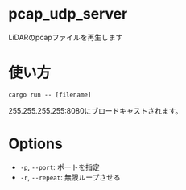 # pcap_udp_server

LiDARのpcapファイルを再生します

# 使い方

```
cargo run -- [filename]
```

255.255.255.255:8080にブロードキャストされます。

# Options

- `-p`, `--port`: ポートを指定
- `-r`, `--repeat`: 無限ループさせる
